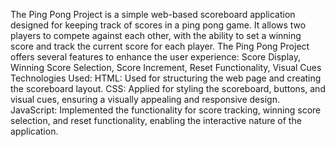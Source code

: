 The Ping Pong Project is a simple web-based scoreboard application designed for keeping track of scores in a ping pong game. 
It allows two players to compete against each other, with the ability to set a winning score and track the current score for each player.
The Ping Pong Project offers several features to enhance the user experience:
Score Display, Winning Score Selection, Score Increment, Reset Functionality, Visual Cues
Technologies Used:
         HTML: Used for structuring the web page and creating the scoreboard layout.
         CSS: Applied for styling the scoreboard, buttons, and visual cues, ensuring a visually appealing and responsive design.
         JavaScript: Implemented the functionality for score tracking, winning score selection, and reset functionality, enabling the interactive nature of the application.
